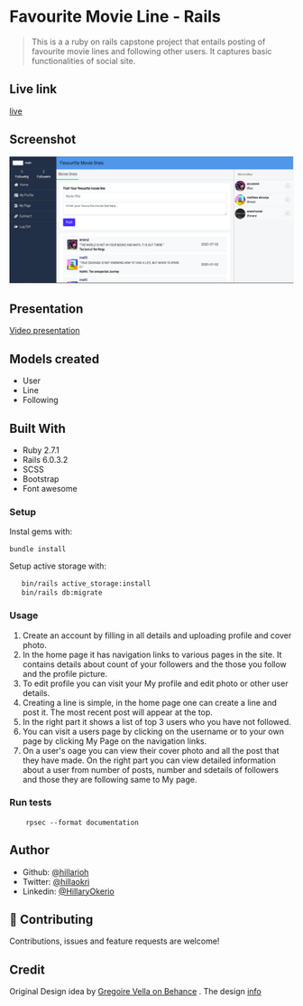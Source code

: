 # Favourite Movie Line - Rails

> This is a a ruby on rails capstone project  that entails posting of favourite movie lines and following other users. It captures basic functionalities of social site.

## Live link
[live](https://pure-wildwood-62557.herokuapp.com/login)

## Screenshot 
![screenshot](./app/assets/images/screenshoot.png)

## Presentation
[Video presentation](https://www.loom.com/share/3f34ddfa78db420d806ff92fe31bd9c5)

## Models created
- User
- Line
- Following

## Built With

- Ruby 2.7.1
- Rails 6.0.3.2
- SCSS
- Bootstrap
- Font awesome

### Setup

Instal gems with:

```
bundle install
```

Setup active storage with:

```
   bin/rails active_storage:install 
   bin/rails db:migrate
```

### Usage

1. Create an account by filling in all details and uploading profile and cover photo.
2. In the home page it has navigation links to various pages in the site. It contains details about count of your followers and the those you follow and the profile picture.
3. To edit profile you can visit your My profile and edit photo or other user details.
4. Creating a line is simple, in the home page one can create a line and post it. The most recent post will appear at the top.
5. In the right part it shows a list of top 3 users who you have not followed.
6. You can visit a users page by clicking on the username or to your own page by clicking My Page on the navigation links.
7. On a user's oage you can view their cover photo and all the post that they have made. On the right part you can view detailed information about a user from number of posts, number and sdetails of followers and those they are following same to My page. 



### Run tests

```
    rpsec --format documentation
```

## Author

- Github: [@hillarioh](https://github.com/hillarioh)
- Twitter: [@hillaokri](https://twitter.com/hillaokri)
- Linkedin: [@HillaryOkerio](https://www.linkedin.com/in/hillaryokerio/)

## 🤝 Contributing

Contributions, issues and feature requests are welcome!

## Credit

Original  Design idea by [Gregoire Vella on Behance](https://www.behance.net/gregoirevella) .
The design  [info](https://www.behance.net/gallery/14286087/Twitter-Redesign-of-UI-details)
